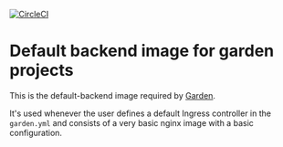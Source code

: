 [![CircleCI](https://circleci.com/gh/garden-io/default-backend.svg?style=svg)](https://circleci.com/gh/garden-io/default-backend)

# Default backend image for garden projects

This is the default-backend image required by [Garden](https://github.com/garden-io/garden).

It's used whenever the user defines a default Ingress controller in the `garden.yml` and consists of a very basic nginx image with a basic configuration.


